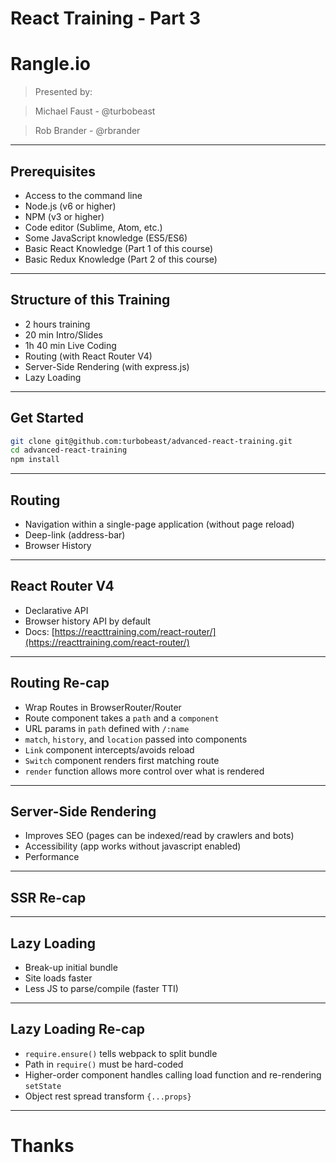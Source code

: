 # React Training - Part 3

# Rangle.io

>Presented by:

>Michael Faust - @turbobeast

>Rob Brander - @rbrander

---

## Prerequisites

- Access to the command line
- Node.js (v6 or higher)
- NPM (v3 or higher)
- Code editor (Sublime, Atom, etc.)
- Some JavaScript knowledge (ES5/ES6)
- Basic React Knowledge (Part 1 of this course)
- Basic Redux Knowledge (Part 2 of this course)

---

## Structure of this Training

- 2 hours training
- 20 min Intro/Slides
- 1h 40 min Live Coding
- Routing (with React Router V4)
- Server-Side Rendering (with express.js)
- Lazy Loading

---

## Get Started

```bash
git clone git@github.com:turbobeast/advanced-react-training.git
cd advanced-react-training
npm install
```

---

## Routing

- Navigation within a single-page application (without page reload)
- Deep-link (address-bar)
- Browser History

---

## React Router V4

- Declarative API
- Browser history API by default
- Docs: [https://reacttraining.com/react-router/](https://reacttraining.com/react-router/)

---

## Routing Re-cap

- Wrap Routes in BrowserRouter/Router
- Route component takes a `path` and a `component`
- URL params in `path` defined with `/:name`
- `match`, `history`, and `location` passed into components
- `Link` component intercepts/avoids reload
- `Switch` component renders first matching route
- `render` function allows more control over what is rendered

---

## Server-Side Rendering

- Improves SEO (pages can be indexed/read by crawlers and bots)
- Accessibility (app works without javascript enabled)
- Performance

---

## SSR Re-cap

---

## Lazy Loading

- Break-up initial bundle
- Site loads faster
- Less JS to parse/compile (faster TTI)

---

## Lazy Loading Re-cap

- `require.ensure()` tells webpack to split bundle
- Path in `require()` must be hard-coded
- Higher-order component handles calling load function and re-rendering `setState`
- Object rest spread transform `{...props}`

---

# Thanks